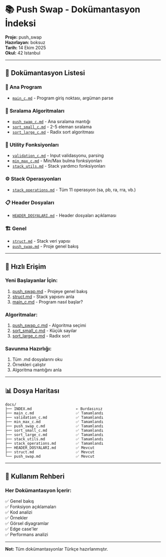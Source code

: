 # 📚 Push Swap - Dokümantasyon İndeksi

**Proje:** push_swap  
**Hazırlayan:** boksuz  
**Tarih:** 14 Ekim 2025  
**Okul:** 42 Istanbul

---

## 📖 Dokümantasyon Listesi

### 🎯 Ana Program
- [`main_c.md`](main_c.md) - Program giriş noktası, argüman parse

### 🧮 Sıralama Algoritmaları
- [`push_swap_c.md`](push_swap_c.md) - Ana sıralama mantığı
- [`sort_small_c.md`](sort_small_c.md) - 2-5 eleman sıralama
- [`sort_large_c.md`](sort_large_c.md) - Radix sort algoritması

### 🔧 Utility Fonksiyonları
- [`validation_c.md`](validation_c.md) - Input validasyonu, parsing
- [`min_max_c.md`](min_max_c.md) - Min/Max bulma fonksiyonları
- [`stack_utils.md`](stack_utils.md) - Stack yardımcı fonksiyonları

### ⚙️ Stack Operasyonları
- [`stack_operations.md`](stack_operations.md) - Tüm 11 operasyon (sa, pb, ra, rra, vb.)

### 📋 Header Dosyaları
- [`HEADER_DOSYALARI.md`](HEADER_DOSYALARI.md) - Header dosyaları açıklaması

### 🏗️ Genel
- [`struct.md`](struct.md) - Stack veri yapısı
- [`push_swap.md`](push_swap.md) - Proje genel bakış

---

## 🚀 Hızlı Erişim

### Yeni Başlayanlar İçin:
1. [push_swap.md](push_swap.md) - Projeye genel bakış
2. [struct.md](struct.md) - Stack yapısını anla
3. [main_c.md](main_c.md) - Program nasıl başlar?

### Algoritmalar:
1. [push_swap_c.md](push_swap_c.md) - Algoritma seçimi
2. [sort_small_c.md](sort_small_c.md) - Küçük sayılar
3. [sort_large_c.md](sort_large_c.md) - Radix sort

### Savunma Hazırlığı:
1. Tüm .md dosyalarını oku
2. Örnekleri çalıştır
3. Algoritma mantığını anla

---

## 📊 Dosya Haritası

```
docs/
├── INDEX.md                    ← Burdasınız
├── main_c.md                   ✅ Tamamlandı
├── validation_c.md             ✅ Tamamlandı
├── min_max_c.md                ✅ Tamamlandı
├── push_swap_c.md              ✅ Tamamlandı
├── sort_small_c.md             ✅ Tamamlandı
├── sort_large_c.md             ✅ Tamamlandı
├── stack_utils.md              ✅ Tamamlandı
├── stack_operations.md         ✅ Tamamlandı
├── HEADER_DOSYALARI.md         ✅ Mevcut
├── struct.md                   ✅ Mevcut
└── push_swap.md                ✅ Mevcut
```

---

## 🎯 Kullanım Rehberi

### Her Dokümantasyon İçerir:
✅ Genel bakış  
✅ Fonksiyon açıklamaları  
✅ Kod analizi  
✅ Örnekler  
✅ Görsel diyagramlar  
✅ Edge case'ler  
✅ Performans analizi

---

**Not:** Tüm dokümantasyonlar Türkçe hazırlanmıştır.

